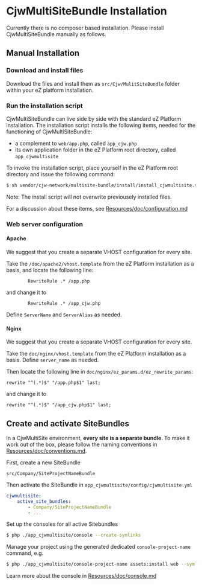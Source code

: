 # CjwMultiSiteBundle Installation

Currently there is no composer based installation. Please install CjwMultiSiteBundle manually as follows.

## Manual Installation

### Download and install files

Download the files and install them as `src/Cjw/MulitSiteBundle` folder within your eZ platform installation.

### Run the installation script

CjwMultiSiteBundle can live side by side with the standard eZ Platform installation. The installation script installs the following items, needed for the functioning of CjwMultiSiteBundle:
* a complement to `web/app.php`, called `app_cjw.php`
* its own application folder in the eZ Platform root directory, called `app_cjwmultisite`

To invoke the installation script, place yourself in the eZ Platform root directory and issue the following command:
```bash
$ sh vendor/cjw-network/multisite-bundle/install/install_cjwmultisite.sh
```
Note: The install script will not overwrite previousely installed files.

For a discussion about these items, see [Resources/doc/configuration.md](configuration.md)

### Web server configuration

#### Apache

We suggest that you create a separate VHOST configuration for every site.

Take the `/doc/apache2/vhost.template` from the eZ Platform installation as a basis, and locate the following line:
```apacheconfig
        RewriteRule .* /app.php
```
and change it to
```apacheconfig
        RewriteRule .* /app_cjw.php
```
Define `ServerName` and `ServerAlias` as needed.


#### Nginx

We suggest that you create a separate VHOST configuration for every site.

Take the `doc/nginx/vhost.template` from the eZ Platform installation as a basis. Define `server_name` as needed.

Then locate the following line in `doc/nginx/ez_params.d/ez_rewrite_params`:
```
rewrite "^(.*)$" "/app.php$1" last;
```
and change it to
```
rewrite "^(.*)$" "/app_cjw.php$1" last;
```

## Create and activate SiteBundles

In a CjwMultiSite environment, **every site is a separate bundle**. To make it work out of the box, please follow the naming conventions in [Resources/doc/conventions.md](./conventions.md).

First, create a new SiteBundle

    src/Company/SiteProjectNameBundle

Then activate the SiteBundle in `app_cjwmultisite/config/cjwmultisite.yml`

```yaml
cjwmultisite:
    active_site_bundles:
        - Company/SiteProjectNameBundle
        - ...
```

Set up the consoles for all active Sitebundles
```bash
$ php ./app_cjwmultisite/console --create-symlinks
```
Manage your project using the generated dedicated `console-project-name` command, e.g.
```bash
$ php ./app_cjwmultisite/console-project-name assets:install web --symlink
```
Learn more about the console in [Resources/doc/console.md](./console.md)
